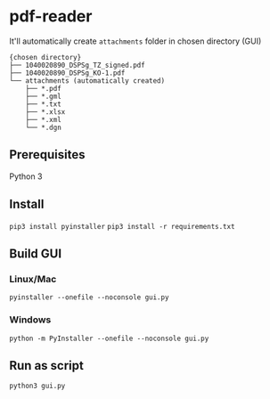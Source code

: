 # pdf-reader

It'll automatically create `attachments` folder in chosen directory (GUI)

```
{chosen directory}
├── 1040020890_DSPSg_TZ_signed.pdf
├── 1040020890_DSPSg_KO-1.pdf
└── attachments (automatically created)
    ├── *.pdf
    ├── *.gml
    ├── *.txt
    ├── *.xlsx
    ├── *.xml
    └── *.dgn
```

## Prerequisites

Python 3

## Install

`pip3 install pyinstaller`
`pip3 install -r requirements.txt`

## Build GUI

### Linux/Mac

`pyinstaller --onefile --noconsole gui.py`

### Windows

`python -m PyInstaller --onefile --noconsole gui.py`

## Run as script

`python3 gui.py`
